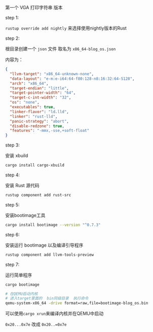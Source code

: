 
第一个 VGA 打印字符串 版本


step 1:

`rustup override add nightly` 来选择使用nightly版本的Rust



step 2:

根目录创建一个 `json` 文件 取名为 `x86_64-blog_os.json`

内容为：

```json
{
  "llvm-target": "x86_64-unknown-none",
  "data-layout": "e-m:e-i64:64-f80:128-n8:16:32:64-S128",
  "arch": "x86_64",
  "target-endian": "little",
  "target-pointer-width": "64",
  "target-c-int-width": "32",
  "os": "none",
  "executables": true,
  "linker-flavor": "ld.lld",
  "linker": "rust-lld",
  "panic-strategy": "abort",
  "disable-redzone": true,
  "features": "-mmx,-sse,+soft-float"
}
```



step 3:

安装 xbuild  

```bash
cargo install cargo-xbuild
```



step 4: 

安装 Rust 源代码

```bash
rustup component add rust-src
```



step 5:

安装bootimage工具

```bash
cargo install bootimage --version "^0.7.3"
```



step 6:

安装运行 bootimage 以及编译引导程序

```bash
rustup component add llvm-tools-preview
```



step 7:

运行简单程序

```bash
cargo bootimage

# 在QEMU启动内核
# 进入target里面的  bin同级目录  执行命令
qemu-system-x86_64 -drive format=raw,file=bootimage-blog_os.bin
```





可以使用`cargo xrun`来编译内核并在QEMU中启动





`0x20...0x7e`  改成   `0x20..=0x7e`